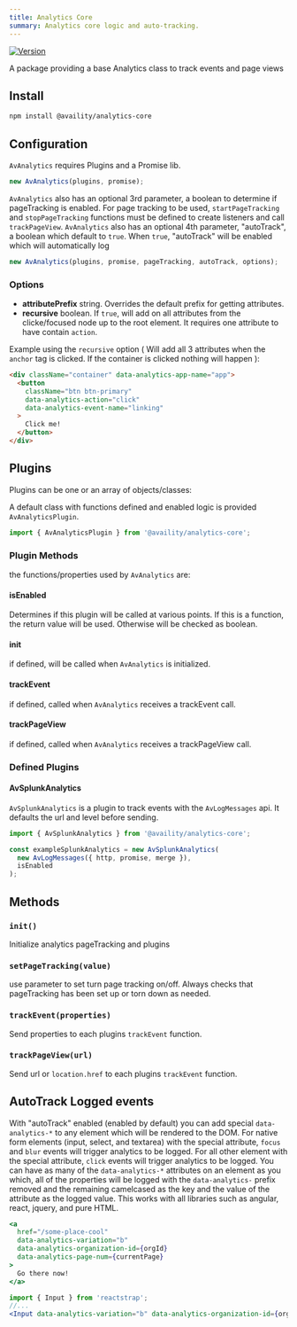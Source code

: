 ```yaml
---
title: Analytics Core
summary: Analytics core logic and auto-tracking.
---
```


[![Version](https://img.shields.io/npm/v/@availity/analytics-core.svg?style=for-the-badge)](https://www.npmjs.com/package/@availity/analytics-core)

A package providing a base Analytics class to track events and page views

## Install

```bash
npm install @availity/analytics-core
```

## Configuration

`AvAnalytics` requires Plugins and a Promise lib.

```javascript
new AvAnalytics(plugins, promise);
```

`AvAnalytics` also has an optional 3rd parameter, a boolean to determine if pageTracking is enabled.
For page tracking to be used, `startPageTracking` and `stopPageTracking` functions must be defined to create listeners and call `trackPageView`.
`AvAnalytics` also has an optional 4th parameter, "autoTrack", a boolean which default to `true`.
When `true`, "autoTrack" will be enabled which will automatically log

```javascript
new AvAnalytics(plugins, promise, pageTracking, autoTrack, options);
```

### Options

- **attributePrefix** string. Overrides the default prefix for getting attributes.
- **recursive** boolean. If `true`, will add on all attributes from the clicke/focused node up to the root element. It requires one attribute to have contain `action`.

Example using the `recursive` option ( Will add all 3 attributes when the `anchor` tag is clicked. If the container is clicked nothing will happen ):

```html live
<div className="container" data-analytics-app-name="app">
  <button
    className="btn btn-primary"
    data-analytics-action="click"
    data-analytics-event-name="linking"
  >
    Click me!
  </button>
</div>
```

## Plugins

Plugins can be one or an array of objects/classes:

A default class with functions defined and enabled logic is provided `AvAnalyticsPlugin`.

```javascript
import { AvAnalyticsPlugin } from '@availity/analytics-core';
```

### Plugin Methods

the functions/properties used by `AvAnalytics` are:

#### isEnabled

Determines if this plugin will be called at various points.
If this is a function, the return value will be used. Otherwise will be checked as boolean.

#### init

if defined, will be called when `AvAnalytics` is initialized.

#### trackEvent

if defined, called when `AvAnalytics` receives a trackEvent call.

#### trackPageView

if defined, called when `AvAnalytics` receives a trackPageView call.

### Defined Plugins

#### AvSplunkAnalytics

`AvSplunkAnalytics` is a plugin to track events with the `AvLogMessages` api.
It defaults the url and level before sending.

```javascript
import { AvSplunkAnalytics } from '@availity/analytics-core';

const exampleSplunkAnalytics = new AvSplunkAnalytics(
  new AvLogMessages({ http, promise, merge }),
  isEnabled
);
```

## Methods

### `init()`

Initialize analytics pageTracking and plugins

### `setPageTracking(value)`

use parameter to set turn page tracking on/off. Always checks that pageTracking has been set up or torn down as needed.

### `trackEvent(properties)`

Send properties to each plugins `trackEvent` function.

### `trackPageView(url)`

Send url or `location.href` to each plugins `trackEvent` function.

## AutoTrack Logged events

With "autoTrack" enabled (enabled by default) you can add special `data-analytics-*` to any element which will be rendered to the DOM.
For native form elements (input, select, and textarea) with the special attribute, `focus` and `blur` events will trigger analytics to be logged.
For all other element with the special attribute, `click` events will trigger analytics to be logged.
You can have as many of the `data-analytics-*` attributes on an element as you which, all of the properties will be logged with the `data-analytics-` prefix removed and the remaining camelcased as the key and the value of the attribute as the logged value.
This works with all libraries such as angular, react, jquery, and pure HTML.

```jsx
<a
  href="/some-place-cool"
  data-analytics-variation="b"
  data-analytics-organization-id={orgId}
  data-analytics-page-num={currentPage}
>
  Go there now!
</a>
```

```jsx
import { Input } from 'reactstrap';
//...
<Input data-analytics-variation="b" data-analytics-organization-id={orgId} />;
```
